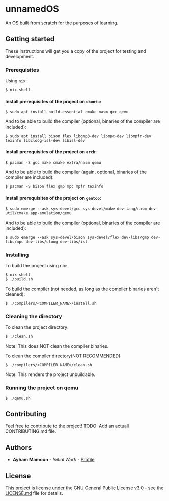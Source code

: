 # unnamedOS

An OS built from scratch for the purposes of learning.

## Getting started

These instructions will get you a copy of the project for testing and development.

### Prerequisites

Using ```nix```:

```
$ nix-shell
```

#### Install prerequisites of the project on ```ubuntu```:

```
$ sudo apt install build-essential cmake nasm gcc qemu
```

And to be able to build the compiler (optional, binaries of the compiler are included):

```
$ sudo apt install bison flex libgmp3-dev libmpc-dev libmpfr-dev texinfo libcloog-isl-dev libisl-dev
```

#### Install prerequisites of the project on ```arch```:

```
$ pacman -S gcc make cmake extra/nasm qemu
```

And to be able to build the compiler (again, optional, binaries of the compiler are included):

```
$ pacman -S bison flex gmp mpc mpfr texinfo
```

#### Install prerequisites of the project on ```gentoo```:

```
$ sudo emerge --ask sys-devel/gcc sys-devel/make dev-lang/nasm dev-util/cmake app-emulation/qemu
```

And to be able to build the compiler (optional, binaries of the compiler are included):

```
$ sudo emerge --ask sys-devel/bison sys-devel/flex dev-libs/gmp dev-libs/mpc dev-libs/cloog dev-libs/isl
```

### Installing

To build the project using nix:

```
$ nix-shell
$ ./build.sh
```

To build the compiler (not needed, as long as the compiler binaries aren't cleaned):

```
$ ./compilers/<COMPILER_NAME>/install.sh
```

### Cleaning the directory

To clean the project directory:

```
$ ./clean.sh
```

Note: This does NOT clean the compiler binaries.

To clean the compiler directory(NOT RECOMMENDED):

```
$ ./compilers/<COMPILER_NAME>/clean.sh
```
Note: This renders the project unbuildable.



### Running the project on qemu

```
$ ./qemu.sh
```


## Contributing

Feel free to contribute to the project!
TODO: Add an actuall CONTRIBUTING.md file.

## Authors

* **Ayham Mamoun** - *Initial Work* - [Profile](https://gitlab.com/ayhamaboualfadl)

## License

This project is license under the GNU General Public License v3.0 - see the [LICENSE.md](LICENSE) file for details.
